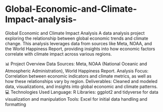 # Global-Economic-and-Climate-Impact-analysis-
Global Economic and Climate Impact Analysis
A data analysis project exploring the relationship between global economic trends and climate change. This analysis leverages data from sources like Meta, NOAA, and the World Happiness Report, providing insights into how economic factors correlate with climate impact across various regions.

📊 Project Overview
Data Sources: Meta, NOAA (National Oceanic and Atmospheric Administration), World Happiness Report.
Analysis Focus: Correlation between economic indicators and climate metrics, as well as how these relationships vary by region.
Deliverables: Cleaned and modeled data, visualizations, and insights into global economic and climate patterns.
💻 Technologies Used
Language: R
Libraries: ggplot2 and tidyverse for data visualization and manipulation
Tools: Excel for initial data handling and formatting
